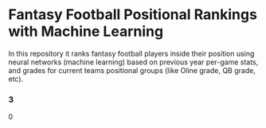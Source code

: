 # Fantasy Football Positional Rankings with Machine Learning
In this repository it ranks fantasy football players inside their position using neural networks (machine learning) based on previous year per-game stats, and grades for current teams positional groups (like Oline grade, QB grade, etc).
### 3
0
